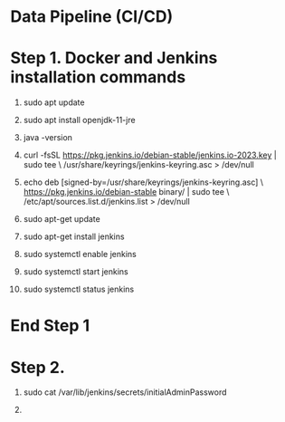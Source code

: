 # Data Pipeline (CI/CD)



# Step 1.  Docker and Jenkins installation commands

1. sudo apt update

2. sudo apt install openjdk-11-jre

3. java -version

4. curl -fsSL https://pkg.jenkins.io/debian-stable/jenkins.io-2023.key | sudo tee \ /usr/share/keyrings/jenkins-keyring.asc > /dev/null

5. echo deb [signed-by=/usr/share/keyrings/jenkins-keyring.asc] \ https://pkg.jenkins.io/debian-stable binary/ | sudo tee \ /etc/apt/sources.list.d/jenkins.list > /dev/null

6. sudo apt-get update

7. sudo apt-get install jenkins

8. sudo systemctl enable jenkins

9. sudo systemctl start jenkins

10. sudo systemctl status jenkins

# End Step 1


# Step 2. 

1. sudo cat /var/lib/jenkins/secrets/initialAdminPassword

2. 

